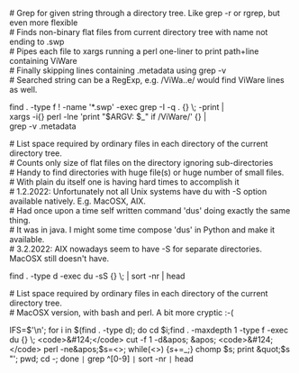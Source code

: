 \# Grep for given string through a directory tree. Like grep -r or rgrep, but even more flexible  
\# Finds non-binary flat files from current directory tree with name not ending to .swp  
\# Pipes each file to xargs running a perl one-liner to print path+line containing ViWare  
\# Finally skipping lines containing .metadata using grep -v  
\# Searched string can be a RegExp, e.g. /ViWa..e/ would find ViWare lines as well.

find . -type f  ! -name '*.swp' -exec grep -I -q . {} &#92;; -print | \
  xargs -i{} perl -lne 'print "$ARGV: $_" if /ViWare/' {} | \
  grep -v \.metadata

\# List space required by ordinary files in each directory of the current directory tree.  
\# Counts only size of flat files on the directory ignoring sub-directories  
\# Handy to find directories with huge file(s) or huge number of small files.  
\# With plain du itself one is having hard times to accomplish it  
\# 1.2.2022: Unfortunately not all Unix systems have du with -S option available natively. E.g. MacOSX, AIX.  
\# Had once upon a time self written command 'dus' doing exactly the same thing.  
\# It was in java. I might some time compose 'dus' in Python and make it available.  
\# 3.2.2022: AIX nowadays seem to have -S for separate directories. MacOSX still doesn't have.

find . -type d -exec du -sS {} &#92;; | sort -nr | head

\# List space required by ordinary files in each directory of the current directory tree.  
\# MacOSX version, with bash and perl. A bit more cryptic :-(

IFS=$&apos;\n&apos;; for i in $(find . -type d); do cd $i;find . -maxdepth 1 -type f -exec du {} \; <code>&#124;</code> cut -f 1 -d&apos; &apos; <code>&#124;</code> perl -ne&apos;$s=<>; while(<>) {$s+=$_;} chomp $s; print &quot;$s &quot;&apos;; pwd; cd -; done  <code>&#124;</code> grep ^[0-9] <code>&#124;</code> sort -nr <code>&#124;</code> head